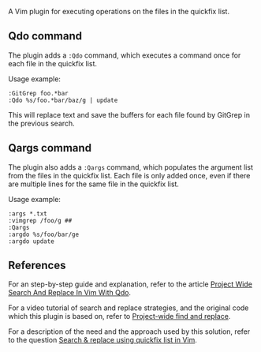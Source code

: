A Vim plugin for executing operations on the files in the quickfix list.

## Qdo command

The plugin adds a `:Qdo` command, which executes a command once for each file in the quickfix list.

Usage example:

    :GitGrep foo.*bar
    :Qdo %s/foo.*bar/baz/g | update

This will replace text and save the buffers for each file found by GitGrep in the previous search.

## Qargs command

The plugin also adds a `:Qargs` command, which populates the argument list from the files in the quickfix list. Each file is only added once, even if there are multiple lines for the same file in the quickfix list.

Usage example:

    :args *.txt
    :vimgrep /foo/g ##
    :Qargs
    :argdo %s/foo/bar/ge
    :argdo update

## References

For an step-by-step guide and explanation, refer to the article [Project Wide Search And Replace In Vim With Qdo](http://thepugautomatic.com/2012/07/project-wide-search-and-replace-in-vim-with-qdo/).

For a video tutorial of search and replace strategies, and the original code which this plugin is based on, refer to [
Project-wide find and replace](http://vimcasts.org/episodes/project-wide-find-and-replace/).

For a description of the need and the approach used by this solution, refer to the question [Search & replace using quickfix list in Vim](http://stackoverflow.com/a/5686810/128850).
